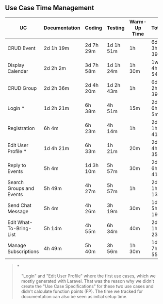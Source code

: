 ## Use Case Time Management
| **UC** | **Documentation** | **Coding** | **Testing** | **Warm-Up Time** | **Total** | **FP** |
| --- | --- | --- | --- | --- | --- | --- |
| CRUD Event | 2d 1h 19m | 2d 7h 29m | 1d 1h 51m | 1h | 6d 3h 39m | 131,76 |
| Display Calendar | 2d 2h 2m | 3d 7h 58m | 1d 1h 24m | 1h 30m | 1w 4h 54m | 47,12 |
| CRUD Group | 2d 2h 36m | 2d 4h 20m | 1d 2h 43m | 1h | 6d 2h 39m  | 128,26 |
| Login * | 1d 2h 21m | 6h 38m | 4h 51m | 15m | 2d 6h 5m  | ? |
| Registration | 6h 4m | 6h 23m | 4h 14m | 1h | 2d 1h 41m | 36,58 |
| Edit User Profile * | 1d 4h 21m | 6h 33m | 1h 21m | 20m | 2d 4h 35m | ? |
| Reply to Events | 5h 4m | 1d 3h 10m | 5h 57m | 30m | 2d 6h 41m | 22,42 |
| Search Groups and Events | 5h 49m | 4h 27m | 5h 57m | 1h | 2d 1h 13m | 21,24 |
| Send Chat Message | 5h 4m | 4h 26m | 3h 19m | 30m | 1d 5h 19m | 20,40 |
| Edit What-To-Bring-List | 5h 14m | 4h 55m | 6h 34m | 40m | 2d 1h 23m | 54,90 |
| Manage Subscriptions | 4h 49m | 5h 40m | 3h 56m | 1h 30m | 1d 7h 55m | 71,98 |

>\* <ul style="margin-left:0.5em; padding-left:0.5em;">"Login" and "Edit User Profile" where the first use cases, which we mostly generated with Laravel. That was the reason why we didn't create the "Use Case Specifications" for these two use cases and didn't calculate function points (FP). The time we tracked for documentation can also be seen as initial setup time.
